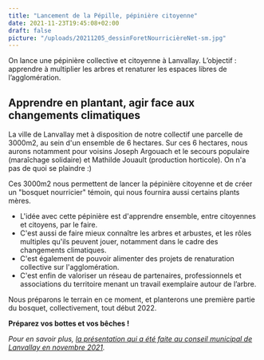 ```yaml
---
title: "Lancement de la Pépille, pépinière citoyenne"
date: 2021-11-23T19:45:08+02:00
draft: false
picture: "/uploads/20211205_dessinForetNourricièreNet-sm.jpg"
---
```


On lance une pépinière collective et citoyenne à Lanvallay. L’objectif : apprendre à multiplier les arbres et renaturer les espaces libres de l’agglomération.


<!--more-->

## Apprendre en plantant, agir face aux changements climatiques

La ville de Lanvallay met à disposition de notre collectif une parcelle de 3000m2, au sein d'un ensemble de 6 hectares. Sur ces 6 hectares, nous aurons notamment pour voisins Joseph Argouach et le secours populaire (maraîchage solidaire) et Mathilde Jouault (production horticole). On n'a pas de quoi se plaindre :)

Ces 3000m2 nous permettent de lancer la pépinière citoyenne et de créer un "bosquet nourricier" témoin, qui nous fournira aussi certains plants mères.

- L'idée avec cette pépinière est d'apprendre ensemble, entre citoyennes et citoyens, par le faire.
- C'est aussi de faire mieux connaître les arbres et arbustes, et les rôles multiples qu'ils peuvent jouer, notamment dans le cadre des changements climatiques.
- C'est également de pouvoir alimenter des projets de renaturation collective sur l'agglomération.
- C'est enfin de valoriser un réseau de partenaires, professionnels et associations du territoire menant un travail exemplaire autour de l’arbre.

Nous préparons le terrain en ce moment, et planterons une première partie du bosquet, collectivement, tout début 2022.

**Préparez vos bottes et vos bêches !**

*Pour en savoir plus, [la présentation qui a été faite au conseil municipal de Lanvallay en novembre 2021](/uploads/DossierPresentationPepille-v0.1.pdf).*

